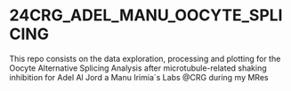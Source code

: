 # 24CRG_ADEL_MANU_OOCYTE_SPLICING
This repo consists on the data exploration, processing and plotting for the Oocyte Alternative Splicing Analysis after microtubule-related shaking inhibition for Adel Al Jord a Manu Irimia´s Labs @CRG during my MRes
